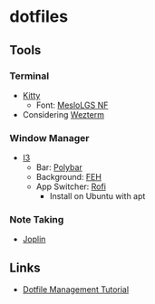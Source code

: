 # dotfiles

## Tools
### Terminal
- [Kitty](https://sw.kovidgoyal.net/kitty/)
    - Font: [MesloLGS NF](https://github.com/romkatv/powerlevel10k/blob/master/font.md)
- Considering [Wezterm](https://wezfurlong.org/wezterm/)
### Window Manager
- [I3](https://i3wm.org/)
    - Bar: [Polybar](https://github.com/polybar/polybar)
    - Background: [FEH](https://feh.finalrewind.org/)
    - App Switcher: [Rofi](https://github.com/davatorium/rofi)
        - Install on Ubuntu with apt
### Note Taking
- [Joplin](https://joplinapp.org/)

## Links
- [Dotfile Management Tutorial](https://www.atlassian.com/git/tutorials/dotfiles)
